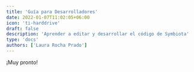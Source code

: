 ```yaml
---
title: 'Guía para Desarrolladores'
date: 2022-01-07T11:02:05+06:00
icon: 'ti-harddrive'
draft: false
description: 'Aprender a editar y desarrollar el código de Symbiota'
type: 'docs'
authors: ['Laura Rocha Prado']
---
```


¡Muy pronto!
